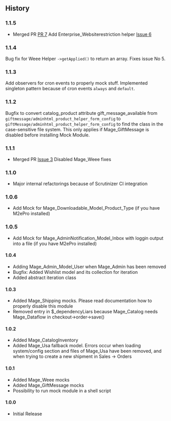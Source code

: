 History
-------

### 1.1.5

- Merged PR [PR 7](https://github.com/Zookal/magento-mock/pull/7) Add Enterprise_Websiterestriction helper
[Issue 6](https://github.com/Zookal/magento-mock/issues/6)

### 1.1.4

Bug fix for Weee Helper `->getApplied()` to return an array. Fixes issue No 5.

### 1.1.3

Add observers for cron events to properly mock stuff. Implemented singleton pattern because of cron
events `always` and `default`.

### 1.1.2

Bugfix to convert catalog_product attribute gift_message_available
from `giftmessage/adminhtml_product_helper_form_config` to `giftMessage/adminhtml_product_helper_form_config`
to find the class in the case-sensitive file system. This only applies if Mage_GiftMessage is
disabled before installing Mock Module.

### 1.1.1

- Merged PR [Issue 3](https://github.com/Zookal/magento-mock/issues/3) Disabled Mage_Weee fixes

### 1.1.0

- Major internal refactorings because of Scrutinizer CI integration

### 1.0.6

- Add Mock for Mage_Downloadable_Model_Product_Type (if you have M2ePro installed)

### 1.0.5

- Add Mock for Mage_AdminNotification_Model_Inbox with loggin output into a file (if you have M2ePro installed)

#### 1.0.4

- Adding Mage_Admin_Model_User when Mage_Admin has been removed
- Bugfix: Added Wishlist model and its collection for iteration
- Added abstract iteration class

#### 1.0.3

- Added Mage_Shipping mocks. Please read documentation how to properly disable this module
- Removed entry in $_dependencyLiars because Mage_Catalog needs Mage_Dataflow in checkout->order->save()

#### 1.0.2

- Added Mage_CatalogInventory
- Added Mage_Usa fallback model. Errors occur when loading system/config section and files of Mage_Usa have been removed,
and when trying to create a new shipment in Sales -> Orders

#### 1.0.1

- Added Mage_Weee mocks
- Added Mage_GiftMessage mocks
- Possibility to run mock module in a shell script

#### 1.0.0

- Initial Release
